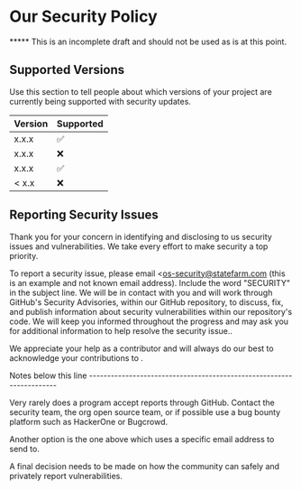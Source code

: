# Our Security Policy

***** This is an incomplete draft and should not be used as is at this point.

## Supported Versions

Use this section to tell people about which versions of your project are
currently being supported with security updates.

| Version | Supported          |
| ------- | ------------------ |
| x.x.x   | :white_check_mark: |
| x.x.x   | :x:                |
| x.x.x   | :white_check_mark: |
| < x.x   | :x:                |

## Reporting Security Issues

Thank you for your concern in identifying and disclosing to us security issues and vulnerabilities. We take every effort to make security a top priority.

To report a security issue, please email <os-security@statefarm.com (this is an example and not known email address). Include the word "SECURITY" in the subject line. We will be in contact with you and will work through GitHub's Security Advisories, within our GitHub repository, to discuss, fix, and publish information about security vulnerabilities within our repository's code. We will keep you informed throughout the progress and may ask you for additional information to help resolve the security issue..

We appreciate your help as a contributor and will always do our best to acknowledge your contributions to <our project>.


Notes below this line ---------------------------------------------------------------------

Very rarely does a program accept reports through GitHub. Contact the security team, the org open source team, or if possible use a 
bug bounty platform such as HackerOne or Bugcrowd. 

Another option is the one above which uses a specific email address to send to.

A final decision needs to be made on how the community can safely and 
privately report vulnerabilities.
